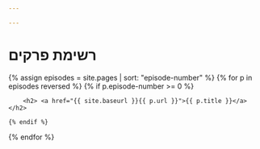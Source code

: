 ```yaml
---

---
```

# רשימת פרקים
<div>

{% assign episodes = site.pages | sort: "episode-number" %}
{% for p in episodes reversed %}
    {% if p.episode-number >= 0 %}

        <h2> <a href="{{ site.baseurl }}{{ p.url }}">{{ p.title }}</a> </h2>

    {% endif %}
{% endfor %}

</div>
